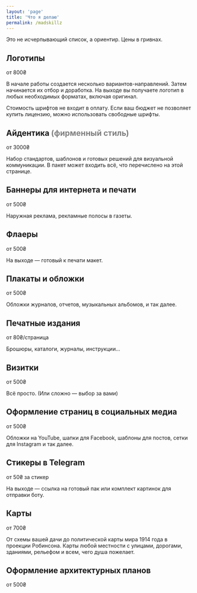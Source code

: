 ```yaml
---
layout: 'page'
title: 'Что я делаю'
permalink: /madskillz
---
```


<p>Это не исчерпывающий список, а ориентир. Цены в гривнах.</p>

<h2>Логотипы</h2>
<p class="price">от 800&#8372;</p>
<p>В начале работы создается несколько вариантов-направлений. Затем начинается их отбор и доработка. На выходе вы получаете логотип в любых необходимых форматах, включая оригинал.</p>
<p>Стоимость шрифтов не входит в оплату. Если ваш бюджет не позволяет купить лицензию, можно использовать свободные шрифты.</p>

<h2>Айдентика <font color="grey">(фирменный стиль)</font></h2>
<p class="price">от 3000&#8372;</p>
<p>Набор стандартов, шаблонов и готовых решений для визуальной коммуникации. В пакет может входить всё, что перечислено на этой странице.</p>

<h2>Баннеры для интернета и печати</h2>
<p class="price">от 500&#8372;</p>
Наружная реклама, рекламные полосы в газеты.

<h2>Флаеры</h2>
<p class="price">от 500&#8372;</p>
На выходе — готовый к печати макет.

<h2>Плакаты и обложки</h2>
<p class="price">от 500&#8372;</p>
Обложки журналов, отчетов, музыкальных альбомов, и так далее.

<h2>Печатные издания</h2>
<p class="price">от 80&#8372;/страница</p>
Брошюры, каталоги, журналы, инструкции...

<h2>Визитки</h2>
<p class="price">от 500&#8372;</p>
Всё просто. (Или сложно — выбор за вами)

<h2>Оформление страниц в социальных медиа</h2>
<p class="price">от 500&#8372;</p>
Обложки на YouTube, шапки для Facebook, шаблоны для постов, сетки для Instagram и так далее.

<h2>Стикеры в Telegram</h2>
<p class="price">от 50&#8372; за стикер</p>
На выходе — ссылка на готовый пак или комплект картинок для отправки боту.

<h2>Карты</h2>
<p class="price">от 700&#8372;</p>
От схемы вашей дачи до политической карты мира 1914 года в проекции Робинсона. Карты любой местности с улицами, дорогами, зданиями, рельефом и всем, чего душа пожелает.

<h2>Оформление архитектурных планов</h2>
<p class="price">от 500&#8372;</p>